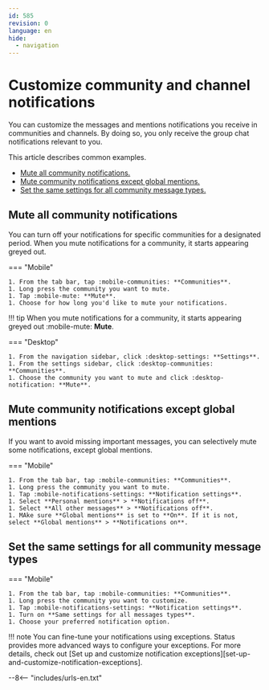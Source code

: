 ```yaml
---
id: 585
revision: 0
language: en
hide:
  - navigation
---
```


# Customize community and channel notifications

You can customize the messages and mentions notifications you receive in communities and channels. By doing so, you only receive the group chat notifications relevant to you.

This article describes common examples.

- [Mute all community notifications.](#mute-all-community-notifications)
- [Mute community notifications except global mentions.](#mute-community-notifications-except-global-mentions)
- [Set the same settings for all community message types.](#set-the-same-settings-for-all-community-message-types)

## Mute all community notifications

You can turn off your notifications for specific communities for a designated period. When you mute notifications for a community, it starts appearing greyed out.

=== "Mobile"

    1. From the tab bar, tap :mobile-communities: **Communities**.
    1. Long press the community you want to mute.
    1. Tap :mobile-mute: **Mute**.
    1. Choose for how long you'd like to mute your notifications.

!!! tip
	When you mute notifications for a community, it starts appearing greyed out :mobile-mute: **Mute**.

=== "Desktop"  

    1. From the navigation sidebar, click :desktop-settings: **Settings**.
    1. From the settings sidebar, click :desktop-communities: **Communities**.
    1. Choose the community you want to mute and click :desktop-notification: **Mute**.

## Mute community notifications except global mentions

If you want to avoid missing important messages, you can selectively mute some notifications, except global mentions.

=== "Mobile"

    1. From the tab bar, tap :mobile-communities: **Communities**.
    1. Long press the community you want to mute.
    1. Tap :mobile-notifications-settings: **Notification settings**.
    1. Select **Personal mentions** > **Notifications off**.
    1. Select **All other messages** > **Notifications off**.
    1. MAke sure **Global mentions** is set to **On**. If it is not, select **Global mentions** > **Notifications on**.

## Set the same settings for all community message types

=== "Mobile"

    1. From the tab bar, tap :mobile-communities: **Communities**.
    1. Long press the community you want to customize.
    1. Tap :mobile-notifications-settings: **Notification settings**.
    1. Turn on **Same settings for all messages types**. 
    1. Choose your preferred notification option. 



!!! note
	You can fine-tune your notifications using exceptions. Status provides more advanced ways to configure your exceptions. For more details, check out [Set up and customize notification exceptions][set-up-and-customize-notification-exceptions].


--8<-- "includes/urls-en.txt"